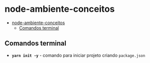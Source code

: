 # node-ambiente-conceitos

- [node-ambiente-conceitos](#node-ambiente-conceitos)
  - [Comandos terminal](#comandos-terminal)

## Comandos terminal

- **`yarn init -y`** - comando para iniciar projeto criando `package.json`
